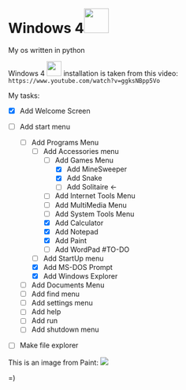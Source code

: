 # Windows 4<img src="https://emoji.gg/assets/emoji/7009_windows95.png" height="50px">
My os written in python

Windows 4 <img src="https://emoji.gg/assets/emoji/7009_windows95.png" height="30px"> installation is taken from this video: \
`https://www.youtube.com/watch?v=ggksNBpp5Vo` 


My tasks:
- [x] Add Welcome Screen
- [ ] Add start menu
  - [ ] Add Programs Menu
    - [ ] Add Accessories menu
      - [ ] Add Games Menu
      	- [x] Add MineSweeper
      	- [x] Add Snake 
      	- [ ] Add Solitaire <-
      - [ ] Add Internet Tools Menu
      - [ ] Add MultiMedia Menu
      - [ ] Add System Tools Menu
      - [x] Add Calculator 
      - [x] Add Notepad
      - [x] Add Paint 
      - [ ] Add WordPad #TO-DO
    - [ ] Add StartUp menu
    - [x] Add MS-DOS Prompt 
    - [x] Add Windows Explorer 
  - [ ] Add Documents Menu
  - [ ] Add find menu
  - [ ] Add settings menu
  - [ ] Add help
  - [ ] Add run
  - [ ] Add shutdown menu  
- [ ] Make file explorer


This is an image from Paint:
<img src="/home/matvei/Pictures/TESTIFICATE.png">

=)


